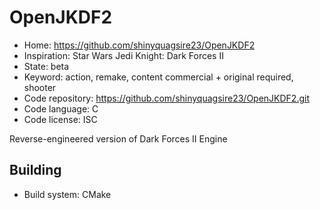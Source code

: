 # OpenJKDF2

- Home: https://github.com/shinyquagsire23/OpenJKDF2
- Inspiration: Star Wars Jedi Knight: Dark Forces II
- State: beta
- Keyword: action, remake, content commercial + original required, shooter
- Code repository: https://github.com/shinyquagsire23/OpenJKDF2.git
- Code language: C
- Code license: ISC

Reverse-engineered version of Dark Forces II Engine

## Building

- Build system: CMake
